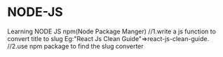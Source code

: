 # NODE-JS
Learning NODE JS
 npm(Node Package Manger)
 //1.write a js function to convert title to slug Eg:"React Js Clean Guide"=>react-js-clean-guide.
 //2.use npm package to find the slug converter
